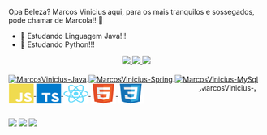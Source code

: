Opa Beleza? Marcos Vinicius aqui, para os mais tranquilos e sossegados, pode chamar de Marcola!! 👋

- 🌱 Estudando Linguagem Java!!!
- &#129409; Estudando Python!!!

<div align="center">
  <a href="https://github.com/MarcosVxny">
  <img height="180em" src="https://github-readme-stats.vercel.app/api?username=MarcosVxny&show_icons=true&theme=white_all_commits=true&count_private=true"/>
  <img height="180em" src="https://github-readme-stats.vercel.app/api/top-langs/?username=MarcosVxny&layout=compact&langs_count=10&theme=white"/>
  <img height="180em" src="https://github-readme-streak-stats.herokuapp.com/?user=MarcosVxny&theme=white_border=black">
</div>

<div style="display: inline_block"><br>
  <img align="center" alt="MarcosVinicius-Java" height="40" width="50" src="https://cdn.jsdelivr.net/gh/devicons/devicon/icons/java/java-original.svg" />
  <img align="center" alt="MarcosVinicius-Spring" height="40" width="50" src="https://cdn.jsdelivr.net/gh/devicons/devicon/icons/spring/spring-original.svg" />
  <img align="center" alt="MarcosVinicius-MySql" height="40" width="50"  src="https://cdn.jsdelivr.net/gh/devicons/devicon/icons/mysql/mysql-original.svg" />
  <img align="center" alt="MarcosVinicius-Js" height="40" width="50" src="https://raw.githubusercontent.com/devicons/devicon/master/icons/javascript/javascript-plain.svg" />
  <img align="center" alt="MarcosVinicius-Ts" height="40" width="50" src="https://raw.githubusercontent.com/devicons/devicon/master/icons/typescript/typescript-plain.svg" />
  <img align="center" alt="MarcosVinicius-React" height="40" width="50" src="https://raw.githubusercontent.com/devicons/devicon/master/icons/react/react-original.svg" />
  <img align="center" alt="MarcosVinicius-HTML" height="40" width="50" src="https://raw.githubusercontent.com/devicons/devicon/master/icons/html5/html5-original.svg" />
  <img align="center" alt="MarcosVinicius-CSS" height="40" width="50" src="https://raw.githubusercontent.com/devicons/devicon/master/icons/css3/css3-original.svg" />
   <img align="right" alt="MarcosVinicius-pic" height="150" style="border-radius:50px;" src="https://i.pinimg.com/564x/7e/63/db/7e63dbeb5ef6d50b73d0d4875371e6b2.jpg" />
</div>
  
  ##
  
<div>
      <a href="https://www.linkedin.com/in/marcosvxny" target="_blank"><img src="https://img.shields.io/badge/-LinkedIn-%230077B5?style=for-the-badge&logo=linkedin&logoColor=white" target="_blank"></a> 
  <a href = "emailto:oliveiramarcos1280@gmail.com"><img src="https://img.shields.io/badge/-Gmail-%23333?style=for-the-badge&logo=gmail&logoColor=white" target="_blank"></a>
  <a href="https://instagram.com/marcooi_" target="_blank"><img src="https://img.shields.io/badge/-Instagram-%23E4405F?style=for-the-badge&logo=instagram&logoColor=white" target="_blank"><a/>
</div>

